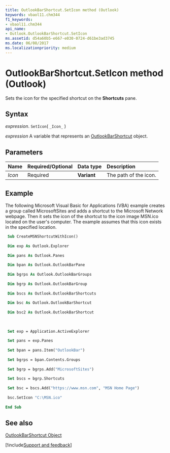 ```yaml
---
title: OutlookBarShortcut.SetIcon method (Outlook)
keywords: vbaol11.chm344
f1_keywords:
- vbaol11.chm344
api_name:
- Outlook.OutlookBarShortcut.SetIcon
ms.assetid: d54a60b5-e667-e030-0724-d61be3ad3745
ms.date: 06/08/2017
ms.localizationpriority: medium
---
```



# OutlookBarShortcut.SetIcon method (Outlook)

Sets the icon for the specified shortcut on the **Shortcuts** pane.


## Syntax

_expression_. `SetIcon`( `_Icon_` )

_expression_ A variable that represents an [OutlookBarShortcut](Outlook.OutlookBarShortcut.md) object.


## Parameters



|Name|Required/Optional|Data type|Description|
|:-----|:-----|:-----|:-----|
| _Icon_|Required| **Variant**|The path of the icon.|

## Example

The following Microsoft Visual Basic for Applications (VBA) example creates a group called MicrosoftSites and adds a shortcut to the Microsoft Network webpage. Then it sets the icon of the shortcut to the icon image MSN.ico located on the user's computer. The example assumes that this icon exists in the specified location.


```vb
 Sub CreateMSNShortcutWithIcon() 
 
 Dim exp As Outlook.Explorer 
 
 Dim pans As Outlook.Panes 
 
 Dim bpan As Outlook.OutlookBarPane 
 
 Dim bgrps As Outlook.OutlookBarGroups 
 
 Dim bgrp As Outlook.OutlookBarGroup 
 
 Dim bscs As Outlook.OutlookBarShortcuts 
 
 Dim bsc As Outlook.OutlookBarShortcut 
 
 Dim bsc2 As Outlook.OutlookBarShortcut 
 
 
 
 Set exp = Application.ActiveExplorer 
 
 Set pans = exp.Panes 
 
 Set bpan = pans.Item("OutlookBar") 
 
 Set bgrps = bpan.Contents.Groups 
 
 Set bgrp = bgrps.Add("MicrosoftSites") 
 
 Set bscs = bgrp.Shortcuts 
 
 Set bsc = bscs.Add("https://www.msn.com", "MSN Home Page") 
 
 bsc.SetIcon "C:\MSN.ico" 
 
End Sub
```


## See also


[OutlookBarShortcut Object](Outlook.OutlookBarShortcut.md)

[!include[Support and feedback](~/includes/feedback-boilerplate.md)]